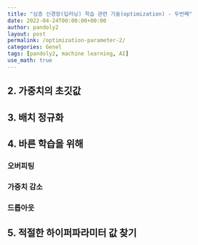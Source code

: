 ```yaml
---
title: "심층 신경망(딥러닝) 학습 관련 기술(optimization) - 두번째"
date: 2022-04-24T00:00:00+00:00
author: pandoly2
layout: post
permalink: /optimization-parameter-2/
categories: Genel
tags: [pandoly2, machine learning, AI]
use_math: true
---
```


## 2. 가중치의 초깃값

## 3. 배치 정규화

## 4. 바른 학습을 위해
### 오버피팅

### 가중치 감소

### 드롭아웃

## 5. 적절한 하이퍼파라미터 값 찾기
